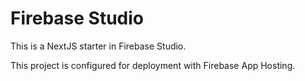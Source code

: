 # Firebase Studio

This is a NextJS starter in Firebase Studio.

This project is configured for deployment with Firebase App Hosting.
